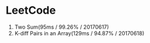 # LeetCode

0001. Two Sum(95ms / 99.26% / 20170617)
0532. K-diff Pairs in an Array(129ms / 94.87% / 20170618)